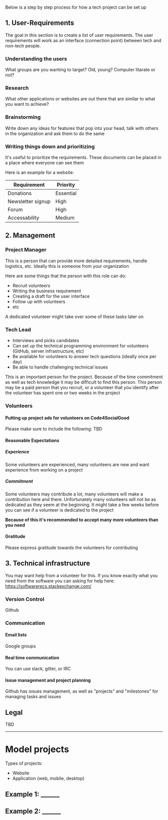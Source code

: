 Below is a step by step process for how a tech project can be set up

## 1. User-Requirements

The goal in this section is to create a list of user requirements. The user requirements will work as an interface (connection point) between tech and non-tech people.

### Understanding the users

What groups are you wanting to target? Old, young? Computer litarate or not?

### Research

What other applications or websites are out there that are similar to what you want to achieve?

### Brainstorming

Write down any ideas for features that pop into your head, talk with others in the organization and ask them to do the same

### Writing things down and prioritizing

It's useful to prioritize the requirements. These documents can be placed in a place where everyone can see them

Here is an example for a website:

Requirement | Priority
---|---
Donations | Essential
Newsletter signup | High
Forum | High
Accessability | Medium


## 2. Management

### Project Manager

This is a person that can provide more detailed requirements, handle logistics, etc. Ideally this is someone from your organization

Here are some things that the person with this role can do:
* Recruit volunteers
* Writing the business requirement
* Creating a draft for the user interface
* Follow up with volunteers
* etc

A dedicated volunteer might take over some of these tasks later on

### Tech Lead

* Interviews and picks candidates
* Can set up the technical programming environment for volunteers (GitHub, server infrastructure, etc)
* Be available for volunteers to answer tech questions (ideally once per day)
* Be able to handle challenging technical issues

This is an important person for the project. Because of the time commitment as well as tech knowledge it may be difficult to find this person. This person may be a paid person that you recruit, or a volunteer that you identify after the volunteer has spent one or two weeks in the project

### Volunteers

#### Putting up project ads for volunteers on Code4SocialGood

Please make sure to include the following: TBD

#### Reasonable Expectations

##### Experience

Some volunteers are experienced, many volunteers are new and want experience from working on a project

##### Commitment

Some volunteers may contribute a lot, many volunteers will make a contribution here and there. Unfortunately many volunteers will not be as dedicated as they seem at the beginning. It might take a few weeks before you can see if a volunteer is dedicated to the project

**Because of this it's recommended to accept many more volunteers than you need**

#### Gratitude

Please express gratitude towards the volunteers for contributing


## 3. Technical infrastructure

You may want help from a volunteer for this. If you know exactly what you need from the software you can asking for help here: https://softwarerecs.stackexchange.com/

### Version Control

Github

### Communication

#### Email lists

Google groups

#### Real time communication

You can use slack, gitter, or IRC

#### Issue management and project planning

Github has issues management, as well as "projects" and "milestones" for managing tasks and issues


## Legal

TBD


***


# Model projects

Types of projects:
* Website
* Application (web, mobile, desktop)

## Example 1: ______


## Example 2: ______

